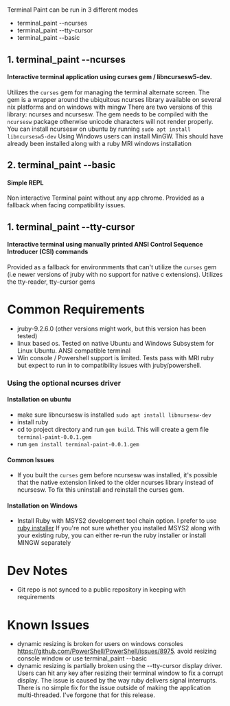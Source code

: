 # 
Terminal Paint can be run in 3 different modes
* terminal_paint --ncurses
* terminal_paint --tty-cursor
* terminal_paint --basic

## 1. terminal_paint --ncurses  
#### Interactive terminal application using curses gem / libncursesw5-dev. 
Utilizes the `curses` gem for managing the terminal alternate screen. 
The gem is a wrapper around the ubiquitous ncurses library available on several nix platforms and on windows with mingw
There are two versions of this library: ncurses and ncursesw.
The gem needs to be compiled with the `ncursesw` package otherwise unicode characters will not render properly.
You can install ncursesw on ubuntu by running `sudo apt install libncursesw5-dev`
Using
Windows users can install MinGW. This should have already been installed along with a ruby MRI windows installation  

## 2. terminal_paint --basic 
#### Simple REPL 
Non interactive Terminal paint without any app chrome. Provided as a fallback when facing compatibility issues.

## 1. terminal_paint --tty-cursor
#### Interactive terminal using manually printed ANSI Control Sequence Introducer (CSI) commands
Provided as a fallback for environmments that can't utilize the `curses` gem (i.e newer versions of jruby with no support for native c extensions). Utilizes the tty-reader, tty-cursor gems 

# Common Requirements
* jruby-9.2.6.0 (other versions might work, but this version has been tested)
* linux based os. Tested on native Ubuntu and Windows Subsystem for Linux Ubuntu. ANSI compatible terminal 
* Win console / Powershell support is limited. Tests pass with MRI ruby but expect to run in to compatibility issues with jruby/powershell.  

### Using the optional ncurses driver
#### Installation on ubuntu
  * make sure libncursesw is installed `sudo apt install libnursesw-dev`
  * install ruby 
  * cd to project directory and run `gem build`. This will create a gem file `terminal-paint-0.0.1.gem`
  * run `gem install terminal-paint-0.0.1.gem` 
#### Common Issues
  * If you built the `curses` gem before ncursesw was installed, it's possible that the native extension linked to the older ncurses library instead of ncursesw. To fix this uninstall and reinstall the curses gem. 
#### Installation on Windows
  * Install Ruby with MSYS2 development tool chain option. I prefer to use [ruby installer](https://rubyinstaller.org/)
  If you're not sure whether you installed MSYS2 along with your existing ruby, you can either re-run the ruby installer or install MINGW separately
  

# Dev Notes
- Git repo is not synced to a public repository in keeping with requirements

# Known Issues
* dynamic resizing is broken for users on windows consoles https://github.com/PowerShell/PowerShell/issues/8975.
avoid resizing console window or use terminal_paint --basic 
* dynamic resizing is partially broken using the --tty-cursor display driver. Users can hit any key after resizing their terminal window to fix a corrupt display.
The issue is caused by the way ruby delivers signal interrupts. There is no simple fix for the issue outside of making the application multi-threaded. I've forgone that for this release.
 
